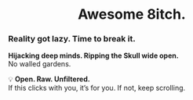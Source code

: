 <h1 align="center">Awesome 8itch.</h1>

### Reality got lazy. Time to break it.  

**Hijacking deep minds. Ripping the Skull wide open.**  
No walled gardens.

💡 **Open. Raw. Unfiltered.**  
If this clicks with you, it’s for you. If not, keep scrolling.  
